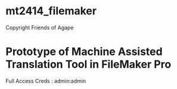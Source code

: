 # mt2414_filemaker

Copyright Friends of Agape 
# Prototype of Machine Assisted Translation Tool in FileMaker Pro

Full Access Creds  :  admin:admin
